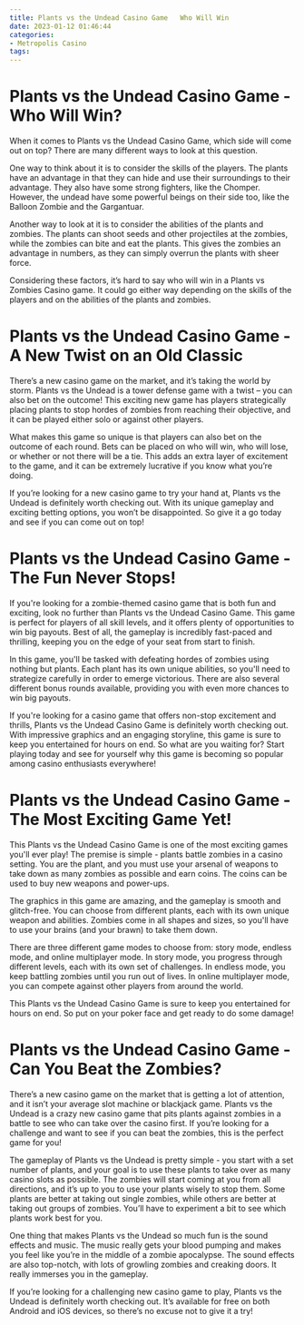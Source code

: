 ```yaml
---
title: Plants vs the Undead Casino Game   Who Will Win 
date: 2023-01-12 01:46:44
categories:
- Metropolis Casino
tags:
---
```



#  Plants vs the Undead Casino Game - Who Will Win? 

When it comes to Plants vs the Undead Casino Game, which side will come out on top? There are many different ways to look at this question. 

One way to think about it is to consider the skills of the players. The plants have an advantage in that they can hide and use their surroundings to their advantage. They also have some strong fighters, like the Chomper. However, the undead have some powerful beings on their side too, like the Balloon Zombie and the Gargantuar. 

Another way to look at it is to consider the abilities of the plants and zombies. The plants can shoot seeds and other projectiles at the zombies, while the zombies can bite and eat the plants. This gives the zombies an advantage in numbers, as they can simply overrun the plants with sheer force. 

Considering these factors, it’s hard to say who will win in a Plants vs Zombies Casino game. It could go either way depending on the skills of the players and on the abilities of the plants and zombies.

#  Plants vs the Undead Casino Game - A New Twist on an Old Classic 

There’s a new casino game on the market, and it’s taking the world by storm. Plants vs the Undead is a tower defense game with a twist – you can also bet on the outcome! This exciting new game has players strategically placing plants to stop hordes of zombies from reaching their objective, and it can be played either solo or against other players.

What makes this game so unique is that players can also bet on the outcome of each round. Bets can be placed on who will win, who will lose, or whether or not there will be a tie. This adds an extra layer of excitement to the game, and it can be extremely lucrative if you know what you’re doing.

If you’re looking for a new casino game to try your hand at, Plants vs the Undead is definitely worth checking out. With its unique gameplay and exciting betting options, you won’t be disappointed. So give it a go today and see if you can come out on top!

#  Plants vs the Undead Casino Game - The Fun Never Stops! 

If you're looking for a zombie-themed casino game that is both fun and exciting, look no further than Plants vs the Undead Casino Game. This game is perfect for players of all skill levels, and it offers plenty of opportunities to win big payouts. Best of all, the gameplay is incredibly fast-paced and thrilling, keeping you on the edge of your seat from start to finish.

In this game, you'll be tasked with defeating hordes of zombies using nothing but plants. Each plant has its own unique abilities, so you'll need to strategize carefully in order to emerge victorious. There are also several different bonus rounds available, providing you with even more chances to win big payouts.

If you're looking for a casino game that offers non-stop excitement and thrills, Plants vs the Undead Casino Game is definitely worth checking out. With impressive graphics and an engaging storyline, this game is sure to keep you entertained for hours on end. So what are you waiting for? Start playing today and see for yourself why this game is becoming so popular among casino enthusiasts everywhere!

#  Plants vs the Undead Casino Game - The Most Exciting Game Yet! 

This Plants vs the Undead Casino Game is one of the most exciting games you'll ever play! The premise is simple - plants battle zombies in a casino setting. You are the plant, and you must use your arsenal of weapons to take down as many zombies as possible and earn coins. The coins can be used to buy new weapons and power-ups.

The graphics in this game are amazing, and the gameplay is smooth and glitch-free. You can choose from different plants, each with its own unique weapon and abilities. Zombies come in all shapes and sizes, so you'll have to use your brains (and your brawn) to take them down.

There are three different game modes to choose from: story mode, endless mode, and online multiplayer mode. In story mode, you progress through different levels, each with its own set of challenges. In endless mode, you keep battling zombies until you run out of lives. In online multiplayer mode, you can compete against other players from around the world.

This Plants vs the Undead Casino Game is sure to keep you entertained for hours on end. So put on your poker face and get ready to do some damage!

#  Plants vs the Undead Casino Game - Can You Beat the Zombies?

There’s a new casino game on the market that is getting a lot of attention, and it isn’t your average slot machine or blackjack game. Plants vs the Undead is a crazy new casino game that pits plants against zombies in a battle to see who can take over the casino first. If you’re looking for a challenge and want to see if you can beat the zombies, this is the perfect game for you!

The gameplay of Plants vs the Undead is pretty simple - you start with a set number of plants, and your goal is to use these plants to take over as many casino slots as possible. The zombies will start coming at you from all directions, and it’s up to you to use your plants wisely to stop them. Some plants are better at taking out single zombies, while others are better at taking out groups of zombies. You’ll have to experiment a bit to see which plants work best for you.

One thing that makes Plants vs the Undead so much fun is the sound effects and music. The music really gets your blood pumping and makes you feel like you’re in the middle of a zombie apocalypse. The sound effects are also top-notch, with lots of growling zombies and creaking doors. It really immerses you in the gameplay.

If you’re looking for a challenging new casino game to play, Plants vs the Undead is definitely worth checking out. It’s available for free on both Android and iOS devices, so there’s no excuse not to give it a try!